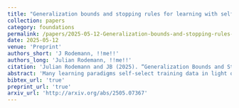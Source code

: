 ```yaml
---
title: "Generalization bounds and stopping rules for learning with self-selected data"
collection: papers
category: foundations
permalink: /papers/2025-05-12-Generalization-bounds-and-stopping-rules-for-learning-with-self-selected-data
date: 2025-05-12
venue: 'Preprint'
authors_short: 'J Rodemann, !!me!!'
authors_long: 'Julian Rodemann, !!me!!'
citation: 'Julian Rodemann and JB (2025). “Generalization Bounds and Stopping Rules for Learning with Self-Selected Data”. doi: <a href="https://doi.org/10.48550/arXiv.2505.07367" target="_blank">10.48550/arXiv.2505.07367</a>'
abstract: 'Many learning paradigms self-select training data in light of previously learned parameters. Examples include active learning, semi-supervised learning, bandits, or boosting. Rodemann et al. (2024) unify them under the framework of "reciprocal learning". In this article, we address the question of how well these methods can generalize from their self-selected samples. In particular, we prove universal generalization bounds for reciprocal learning using covering numbers and Wasserstein ambiguity sets. Our results require no assumptions on the distribution of self-selected data, only verifiable conditions on the algorithms. We prove results for both convergent and finite iteration solutions. The latter are anytime valid, thereby giving rise to stopping rules for a practitioner seeking to guarantee the out-of-sample performance of their reciprocal learning algorithm. Finally, we illustrate our bounds and stopping rules for reciprocal learning's special case of semi-supervised learning.'
bibtex_url: 'true'
preprint_url: 'true'
arxiv_url: 'http://arxiv.org/abs/2505.07367'
---
```

